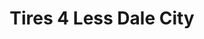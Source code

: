 ---
title: "Tires 4 Less Dale City"
url: /woodbridge/tires-4-less-dale-city/
shop: Autowerkstatt
---
